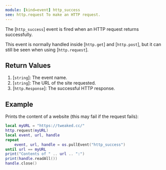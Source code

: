 ```yaml
---
module: [kind=event] http_success
see: http.request To make an HTTP request.
---
```


<!--
SPDX-FileCopyrightText: 2021 The CC: Tweaked Developers

SPDX-License-Identifier: MPL-2.0
-->

The [`http_success`] event is fired when an HTTP request returns successfully.

This event is normally handled inside [`http.get`] and [`http.post`], but it can still be seen when using [`http.request`].

## Return Values
1. [`string`]: The event name.
2. [`string`]: The URL of the site requested.
3. [`http.Response`]: The successful HTTP response.

## Example
Prints the content of a website (this may fail if the request fails):
```lua
local myURL = "https://tweaked.cc/"
http.request(myURL)
local event, url, handle
repeat
    event, url, handle = os.pullEvent("http_success")
until url == myURL
print("Contents of " .. url .. ":")
print(handle.readAll())
handle.close()
```
